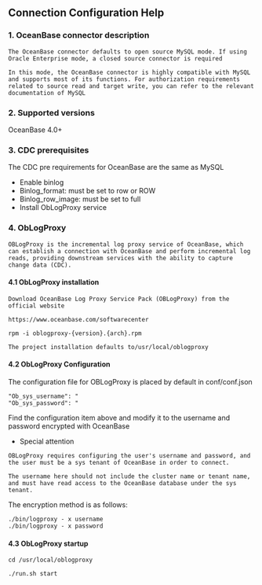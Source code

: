 ## **Connection Configuration Help**

### **1. OceanBase connector description**
```
The OceanBase connector defaults to open source MySQL mode. If using Oracle Enterprise mode, a closed source connector is required

In this mode, the OceanBase connector is highly compatible with MySQL and supports most of its functions. For authorization requirements related to source read and target write, you can refer to the relevant documentation of MySQL
```
### **2. Supported versions**
OceanBase 4.0+

### **3. CDC prerequisites**

The CDC pre requirements for OceanBase are the same as MySQL
- Enable binlog
- Binlog_format: must be set to row or ROW
- Binlog_row_image: must be set to full
- Install ObLogProxy service

### **4. ObLogProxy**
```
OBLogProxy is the incremental log proxy service of OceanBase, which can establish a connection with OceanBase and perform incremental log reads, providing downstream services with the ability to capture change data (CDC).
```

#### **4.1 ObLogProxy installation**
```
Download OceanBase Log Proxy Service Pack (OBLogProxy) from the official website

https://www.oceanbase.com/softwarecenter

rpm -i oblogproxy-{version}.{arch}.rpm

The project installation defaults to/usr/local/oblogproxy
```

#### **4.2 ObLogProxy Configuration**
The configuration file for OBLogProxy is placed by default in conf/conf.json
```
"Ob_sys_username": "
"Ob_sys_password": "
```
Find the configuration item above and modify it to the username and password encrypted with OceanBase
- Special attention
```
OBLogProxy requires configuring the user's username and password, and the user must be a sys tenant of OceanBase in order to connect.

The username here should not include the cluster name or tenant name, and must have read access to the OceanBase database under the sys tenant.
```
The encryption method is as follows:
```
./bin/logproxy - x username
./bin/logproxy - x password
```

#### **4.3 ObLogProxy startup**
```
cd /usr/local/oblogproxy

./run.sh start
```